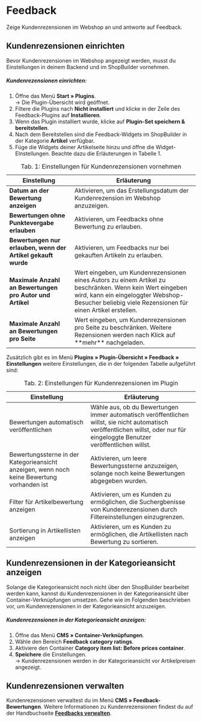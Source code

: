 # Feedback

Zeige Kundenrezensionen im Webshop an und antworte auf Feedback.

## Kundenrezensionen einrichten

Bevor Kundenrezensionen im Webshop angezeigt werden, musst du Einstellungen in deinem Backend und im ShopBuilder vornehmen.

##### Kundenrezensionen einrichten:

1. Öffne das Menü **Start » Plugins**.<br /> → Die Plugin-Übersicht wird geöffnet.
2. Filtere die Plugins nach **Nicht installiert** und klicke in der Zeile des Feedback-Plugins auf **Installieren**.
3. Wenn das Plugin installiert wurde, klicke auf **Plugin-Set speichern & bereitstellen**.
4. Nach dem Bereitstellen sind die Feedback-Widgets im ShopBuilder in der Kategorie **Artikel** verfügbar.
5. Füge die Widgets deiner Artikelseite hinzu und öffne die Widget-EInstellungen. Beachte dazu die Erläuterungen in Tabelle 1.

<table>
<caption>Tab. 1: Einstellungen für Kundenrezensionen vornehmen</caption>
	<thead>
		<th>
			Einstellung
		</th>
		<th>
			Erläuterung
		</th>
	</thead>
	<tbody>
        <tr>
			<td>
				<b>Datum an der Bewertung anzeigen</b>
			</td>
			<td>
				Aktivieren, um das Erstellungsdatum der Kundenrezension im Webshop anzuzeigen.
			</td>
		</tr>
		<tr>
			<td>
				<b>Bewertungen ohne Punktevergabe erlauben</b>
			</td>
			<td>
				Aktivieren, um Feedbacks ohne Bewertung zu erlauben.
			</td>
		</tr>
		<tr>
			<td>
				<b>Bewertungen nur erlauben, wenn der Artikel gekauft wurde</b>
			</td>
			<td>
				Aktivieren, um Feedbacks nur bei gekauften Artikeln zu erlauben.
			</td>
		</tr>
		<tr>
			<td>
				<b>Maximale Anzahl an Bewertungen pro Autor und Artikel</b>
			</td>
			<td>Wert eingeben, um Kundenrezensionen eines Autors zu einem Artikel zu beschränken. Wenn kein Wert eingeben wird, kann ein eingeloggter Webshop-Besucher beliebig viele Rezensionen für einen Artikel erstellen.
			</td>
		</tr>
    <tr>
			<td>
				<b>Maximale Anzahl an Bewertungen pro Seite</b>
			</td>
			<td>Wert eingeben, um Kundenrezensionen pro Seite zu beschränken. Weitere Rezensionen werden nach Klick auf **mehr** nachgeladen.
			</td>
		</tr>
	</tbody>
</table>

Zusätzlich gibt es im Menü **Plugins » Plugin-Übersicht » Feedback » Einstellungen** weitere Einstellungen, die in der folgenden Tabelle aufgeführt sind:

<table>
<caption>Tab. 2: Einstellungen für Kundenrezensionen im Plugin</caption>
	<thead>
		<th>
			Einstellung
		</th>
		<th>
			Erläuterung
		</th>
	</thead>
	<tbody>
        <tr>
			<td>
				Bewertungen automatisch veröffentlichen
			</td>
			<td>
				Wähle aus, ob du Bewertungen immer automatisch veröffentlichen willst, sie nicht automatisch veröffentlichen willst, oder nur für eingeloggte Benutzer veröffentlichen willst.
			</td>
		</tr>
		<tr>
	<td>
		Bewertungssterne in der Kategorieansicht anzeigen, wenn noch keine Bewertung vorhanden ist
	</td>
	<td>
		Aktivieren, um leere Bewertungssterne anzuzeigen, solange noch keine Bewertungen abgegeben wurden.
	</td>
	</tr>
	<tr>
	<td>
		Filter für Artikelbewertung anzeigen
	</td>
	<td>
		Aktivieren, um es Kunden zu ermöglichen, die Suchergbenisse von Kundenrezensionen durch Filtereinstellungen einzugrenzen.
	</td>
	</tr>
	<tr>
	<td>
		Sortierung in Artikellisten anzeigen
	</td>
	<td>
		Aktivieren, um es Kunden zu ermöglichen, die Artikellisten nach Bewertung zu sortieren.
	</td>
	</tr>
</table>


## Kundenrezensionen in der Kategorieansicht anzeigen

Solange die Kategorieansicht noch nicht über den ShopBuilder bearbeitet werden kann, kannst du Kundenrezensionen in der Kategorieansicht über Container-Verknüpfungen umsetzen. Gehe wie im Folgenden beschrieben vor, um Kundenrezensionen in der Kategorieansicht anzuzeigen.

##### Kundenrezensionen in der Kategorieansicht anzeigen:

1. Öffne das Menü **CMS » Container-Verknüpfungen**.
2. Wähle den Bereich **Feedback category ratings**.
3. Aktiviere den Container **Category item list: Before prices container**.
4. **Speichere** die Einstellungen.<br />→ Kundenrezensionen werden in der Kategorieansicht vor Artikelpreisen angezeigt.

## Kundenrezensionen verwalten

Kundenrezensionen verwaltest du im Menü **CMS » Feedback-Bewertungen**. Weitere Informationen zu Kundenrezensionen findest du auf der Handbuchseite <a href="https://knowledge.plentymarkets.com/omni-channel/online-shop/feedbacks-verwalten" target="_blank"><b>Feedbacks verwalten</b></a>.
